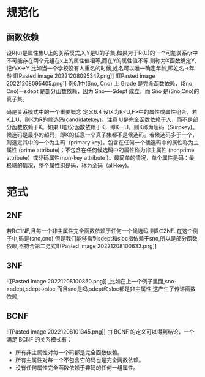 # 规范化
## 函数依赖
设R(u)是属性集U上的关系模式,X,Y是U的子集,如果对于R(U)的一个可能关系r,r中不可能存在两个元组在x上的属性值相等,而在Y的属性值不等,则称为X函数确定Y,记作X→Y
比如当一个学校没有人重名的时候,姓名可以唯一确定年龄,即姓名→年龄
![[Pasted image 20221208095347.png]]
![[Pasted image 20221208095405.png]]
例6.1中(Sno, Cno) 上 Grade 是完全函数依赖，(Sno, Cno)一sdept 是部分函数依赖，因为 Sno—-Sdept 成立，而 Sno 是(Sno,Cno)的真子集。

码是关系模式中的一个重要概念
定义6.4 设区为R<U,F>中的属性或属性组合，若K上U，则K为R的候选码(candidatekey)。注意 U是完全函数依赖于人，而不是部分函数依赖于K。如果 U部分函数依赖于K，即K一U，则K称为超码（Surpkey)。候选码是最小的超码，即K的任意一个真子集都不是候选码。若候选码多于一个，则选定其中的一个为主码（primary key)。包含在任何一个候选码中的属性称为主属性 (prime attribute)；不包含在任何候选码中的属性称为非主属性 (nonprime attribute）或非码属性(non-key attribute )。最简单的情况，单个属性是码：最极端的情况，整个属性组是码，称为全码（all-key)。

# 范式
## 2NF
若R∈1NF,且每一个非主属性完全函数依赖于任何一个候选码,则R∈2NF.
在这个例子中,码是(sno,cno),但是我们能够看到sdept和sloc指依赖于sno,所以是部分函数依赖,不符合第二范式![[Pasted image 20221208100633.png]]

## 3NF
![[Pasted image 20221208100850.png]]
,比如在上一个例子里面,sno->sdept,sdept->sloc,而且sno是吗,sdept和sloc都是非主属性,这产生了传递函数依赖,

## BCNF
![[Pasted image 20221208101345.png]]
由 BCNF 的定义可以得到结论，一个满足 BCNF 的关系模式有：
- 所有非主属性对每一个码都是完全函数依赖。
- 所有主属性对每一个不包含它的码也是完全两数依赖。
- 没有任何属性完全函数依赖于非码的任何一组属性。
